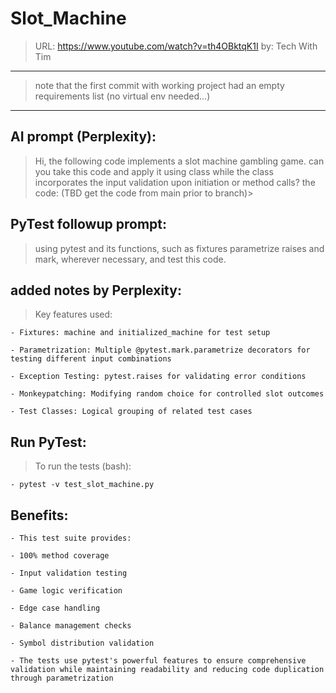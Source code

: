# Slot_Machine

> URL: https://www.youtube.com/watch?v=th4OBktqK1I
> by: Tech With Tim
-----------------------------------------------------------------
> note that the first commit with working project had an empty requirements list (no virtual env needed...)
-----------------------------------------------------------------


## AI prompt (Perplexity):
> Hi, the following code implements a slot machine gambling game. can you take this code and apply it using class while the class incorporates the input validation upon initiation or method calls?
> the code:  (TBD get the code from main prior to branch)> 

## PyTest followup prompt:
> using pytest and its functions, such as fixtures parametrize raises and mark, wherever necessary, and test this code.



## added notes by Perplexity:

> Key features used:
> 
	- Fixtures: machine and initialized_machine for test setup

	- Parametrization: Multiple @pytest.mark.parametrize decorators for testing different input combinations

	- Exception Testing: pytest.raises for validating error conditions

	- Monkeypatching: Modifying random choice for controlled slot outcomes

	- Test Classes: Logical grouping of related test cases
 

## Run PyTest:
> To run the tests (bash):
 
	- pytest -v test_slot_machine.py


## Benefits:

	- This test suite provides:

	- 100% method coverage

	- Input validation testing

	- Game logic verification

	- Edge case handling

	- Balance management checks

	- Symbol distribution validation

	- The tests use pytest's powerful features to ensure comprehensive validation while maintaining readability and reducing code duplication through parametrization
